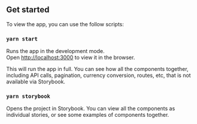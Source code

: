 

## Get started

To view the app, you can use the follow scripts:

### `yarn start`

Runs the app in the development mode.\
Open [http://localhost:3000](http://localhost:3000) to view it in the browser.

This will run the app in full. You can see how all the components together, including API calls, pagination, currency conversion, routes, etc, that is not available via Storybook.

### `yarn storybook`

Opens the project in Storybook. You can view all the components as individual stories, or see some examples of components together.

